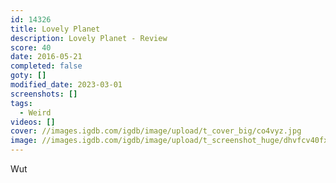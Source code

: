 ```yaml
---
id: 14326
title: Lovely Planet
description: Lovely Planet - Review
score: 40
date: 2016-05-21
completed: false
goty: []
modified_date: 2023-03-01
screenshots: []
tags:
  - Weird
videos: []
cover: //images.igdb.com/igdb/image/upload/t_cover_big/co4vyz.jpg
image: //images.igdb.com/igdb/image/upload/t_screenshot_huge/dhvfcv40fx67ydvy8izi.jpg
---
```

Wut